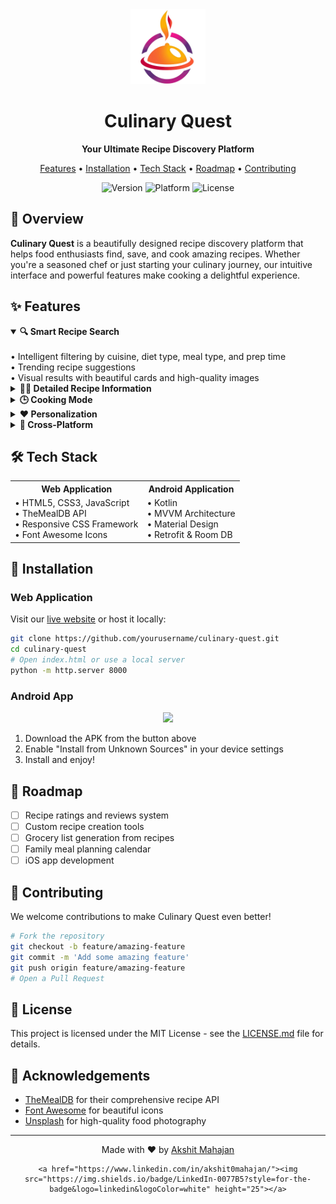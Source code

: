 <div align="center">
  <img src="assets/logo.png" alt="Culinary Quest Logo" width="120">
  <h1>Culinary Quest</h1>
  <p><strong>Your Ultimate Recipe Discovery Platform</strong></p>
  
  <p>
    <a href="#features">Features</a> •
    <a href="#installation">Installation</a> •
    <a href="#tech-stack">Tech Stack</a> •
    <a href="#roadmap">Roadmap</a> •
    <a href="#contributing">Contributing</a>
  </p>
    
  ![Version](https://img.shields.io/badge/version-1.0.0-blue)
  ![Platform](https://img.shields.io/badge/platform-Web%20%7C%20Android-brightgreen)
  ![License](https://img.shields.io/badge/license-MIT-green)
</div>

## 🌟 Overview

**Culinary Quest** is a beautifully designed recipe discovery platform that helps food enthusiasts find, save, and cook amazing recipes. Whether you're a seasoned chef or just starting your culinary journey, our intuitive interface and powerful features make cooking a delightful experience.


## ✨ Features

<details open>
<summary><b>🔍 Smart Recipe Search</b></summary>
<br>
• Intelligent filtering by cuisine, diet type, meal type, and prep time<br>
• Trending recipe suggestions<br>
• Visual results with beautiful cards and high-quality images
</details>

<details>
<summary><b>👨‍🍳 Detailed Recipe Information</b></summary>
<br>
• Complete ingredient lists with measurements<br>
• Clear step-by-step cooking instructions<br>
• Nutritional information for health-conscious cooking<br>
• Cooking time and serving size details
</details>

<details>
<summary><b>🕒 Cooking Mode</b></summary>
<br>
• Hands-free cooking assistant with step-by-step guidance<br>
• Built-in timers for precise cooking<br>
• Interactive checklist for ingredients
</details>

<details>
<summary><b>❤️ Personalization</b></summary>
<br>
• Save favorite recipes for quick access<br>
• Dark/Light theme for comfortable viewing<br>
• Recently viewed recipe history
</details>

<details>
<summary><b>📱 Cross-Platform</b></summary>
<br>
• Responsive web application for any device<br>
• Dedicated Android app with offline capabilities
</details>

## 🛠️ Tech Stack

<table>
  <tr>
    <th>Web Application</th>
    <th>Android Application</th>
  </tr>
  <tr>
    <td>
      • HTML5, CSS3, JavaScript<br>
      • TheMealDB API<br>
      • Responsive CSS Framework<br>
      • Font Awesome Icons
    </td>
    <td>
      • Kotlin<br>
      • MVVM Architecture<br>
      • Material Design<br>
      • Retrofit & Room DB
    </td>
  </tr>
</table>

## 📱 Installation

### Web Application

Visit our [live website](https://culinary-quest.com) or host it locally:

```bash
git clone https://github.com/yourusername/culinary-quest.git
cd culinary-quest
# Open index.html or use a local server
python -m http.server 8000
```

### Android App

<div align="center">
  <a href="assets/CulinaryQ.apk"><img src="assets/download-button.png" width="200"></a>
</div>

1. Download the APK from the button above
2. Enable "Install from Unknown Sources" in your device settings
3. Install and enjoy!

## 🚧 Roadmap

- [ ]  Recipe ratings and reviews system
- [ ]  Custom recipe creation tools
- [ ]  Grocery list generation from recipes
- [ ]  Family meal planning calendar
- [ ]  iOS app development

## 🤝 Contributing

We welcome contributions to make Culinary Quest even better!

```bash
# Fork the repository
git checkout -b feature/amazing-feature
git commit -m 'Add some amazing feature'
git push origin feature/amazing-feature
# Open a Pull Request
```

## 📄 License

This project is licensed under the MIT License - see the [LICENSE.md](LICENSE.md) file for details.

## 🙏 Acknowledgements

- [TheMealDB](https://www.themealdb.com/api.php) for their comprehensive recipe API
- [Font Awesome](https://fontawesome.com/) for beautiful icons
- [Unsplash](https://unsplash.com/) for high-quality food photography

---

<div align="center">
  <p>Made with ❤️ by <a href="https://github.com/Akshit2004">Akshit Mahajan</a></p>
  <p>
    
    <a href="https://www.linkedin.com/in/akshit0mahajan/"><img src="https://img.shields.io/badge/LinkedIn-0077B5?style=for-the-badge&logo=linkedin&logoColor=white" height="25"></a>
  </p>
</div>
